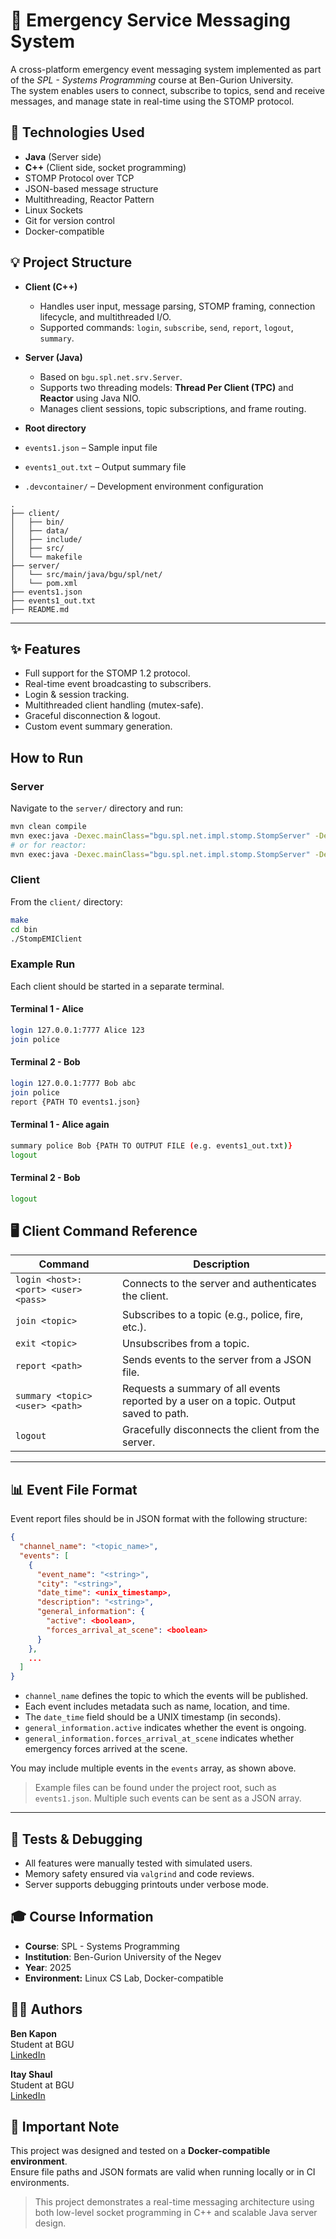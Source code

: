 # 🚨 Emergency Service Messaging System

A cross-platform emergency event messaging system implemented as part of the *SPL - Systems Programming* course at Ben-Gurion University.  
The system enables users to connect, subscribe to topics, send and receive messages, and manage state in real-time using the STOMP protocol.

## 🔧 Technologies Used

-	**Java** (Server side)
-	**C++** (Client side, socket programming)
-	STOMP Protocol over TCP
-	JSON-based message structure
-	Multithreading, Reactor Pattern
-	Linux Sockets
- Git for version control
- Docker-compatible
  
## 💡 Project Structure

- **Client (C++)**  
  - Handles user input, message parsing, STOMP framing, connection lifecycle, and multithreaded I/O.
  - Supported commands: `login`, `subscribe`, `send`, `report`, `logout`, `summary`.

- **Server (Java)**  
  - Based on `bgu.spl.net.srv.Server`.
  - Supports two threading models: **Thread Per Client (TPC)** and **Reactor** using Java NIO.
  - Manages client sessions, topic subscriptions, and frame routing.
    
- **Root directory**
- `events1.json` – Sample input file
- `events1_out.txt` – Output summary file
- `.devcontainer/` – Development environment configuration

 ```
.
├── client/
│   ├── bin/
│   ├── data/
│   ├── include/
│   ├── src/
│   └── makefile
├── server/
│   └── src/main/java/bgu/spl/net/
│   └── pom.xml
├── events1.json
├── events1_out.txt
├── README.md
```

---

## ✨ Features

- Full support for the STOMP 1.2 protocol.
- Real-time event broadcasting to subscribers.
- Login & session tracking.
- Multithreaded client handling (mutex-safe).
- Graceful disconnection & logout.
- Custom event summary generation.


## How to Run

### Server

Navigate to the `server/` directory and run:

```bash
mvn clean compile
mvn exec:java -Dexec.mainClass="bgu.spl.net.impl.stomp.StompServer" -Dexec.args="7777 tpc"
# or for reactor:
mvn exec:java -Dexec.mainClass="bgu.spl.net.impl.stomp.StompServer" -Dexec.args="7777 reactor"
```

### Client

From the `client/` directory:

```bash
make
cd bin
./StompEMIClient
```

### Example Run

Each client should be started in a separate terminal.

#### Terminal 1 - Alice

```bash
login 127.0.0.1:7777 Alice 123
join police
```

#### Terminal 2 - Bob

```bash
login 127.0.0.1:7777 Bob abc
join police
report {PATH TO events1.json}
```

#### Terminal 1 - Alice again

```bash
summary police Bob {PATH TO OUTPUT FILE (e.g. events1_out.txt)}
logout
```

#### Terminal 2 - Bob

```bash
logout
```

## 🖥️ Client Command Reference

| Command                                | Description |
|----------------------------------------|-------------|
| `login <host>:<port> <user> <pass>`   | Connects to the server and authenticates the client. |
| `join <topic>`                        | Subscribes to a topic (e.g., police, fire, etc.). |
| `exit <topic>`                        | Unsubscribes from a topic. |
| `report <path>`                       | Sends events to the server from a JSON file. |
| `summary <topic> <user> <path>`       | Requests a summary of all events reported by a user on a topic. Output saved to path. |
| `logout`                              | Gracefully disconnects the client from the server. |

---

## 📊 Event File Format
Event report files should be in JSON format with the following structure:

```json
{
  "channel_name": "<topic_name>",
  "events": [
    {
      "event_name": "<string>",
      "city": "<string>",
      "date_time": <unix_timestamp>,
      "description": "<string>",
      "general_information": {
        "active": <boolean>,
        "forces_arrival_at_scene": <boolean>
      }
    },
    ...
  ]
}
```

- `channel_name` defines the topic to which the events will be published.
- Each event includes metadata such as name, location, and time.
- The `date_time` field should be a UNIX timestamp (in seconds).
- `general_information.active` indicates whether the event is ongoing.
- `general_information.forces_arrival_at_scene` indicates whether emergency forces arrived at the scene.

You may include multiple events in the `events` array, as shown above.

> Example files can be found under the project root, such as `events1.json`.
Multiple such events can be sent as a JSON array.

---


## 🧪 Tests & Debugging

- All features were manually tested with simulated users.
- Memory safety ensured via `valgrind` and code reviews.
- Server supports debugging printouts under verbose mode.

## 🎓 Course Information

- **Course**: SPL - Systems Programming
- **Institution**: Ben-Gurion University of the Negev
- **Year**: 2025
- **Environment:** Linux CS Lab, Docker-compatible  
   

## 🧑‍💻 Authors

**Ben Kapon**  
Student at BGU  
[LinkedIn](https://www.linkedin.com/in/ben-kapon1/)

**Itay Shaul**  
Student at BGU  
[LinkedIn](https://www.linkedin.com/in/itay-shaul/)

## 📝 Important Note
This project was designed and tested on a **Docker-compatible environment**.  
Ensure file paths and JSON formats are valid when running locally or in CI environments.
  > This project demonstrates a real-time messaging architecture using both low-level socket programming in C++ and scalable Java server design.

